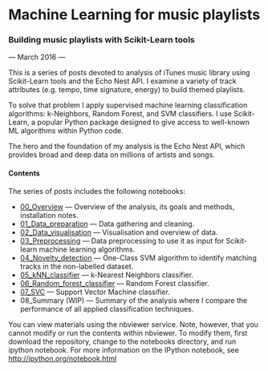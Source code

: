 # Machine Learning for music playlists
### Building music playlists with Scikit-Learn tools
— March 2016 —

This is a series of posts devoted to analysis of iTunes music library using Scikit-Learn tools and the Echo Nest API. I examine a variety of track attributes (e.g. tempo, time signature, energy) to build themed playlists.

To solve that problem I apply supervised machine learning classification algorithms: k-Neighbors, Random Forest, and SVM classifiers. I use Scikit-Learn, a popular Python package designed to give access to well-known ML algorithms within Python code. 

The hero and the foundation of my analysis is the Echo Nest API, which provides broad and deep data on millions of artists and songs.

#### Contents
The series of posts includes the following notebooks:
* [00_Overview](https://github.com/Tykovka/itunes-music-analysis/blob/master/00_Overview.ipynb) — Overview of the analysis, its goals and methods, installation notes.
* [01_Data_preparation](https://github.com/Tykovka/itunes-music-analysis/blob/master/01_Data_preparation.ipynb) — Data gathering and cleaning.
* [02_Data_visualisation](https://github.com/Tykovka/itunes-music-analysis/blob/master/02_Data_Visualisation.ipynb) — Visualisation and overview of data.
* [03_Preprocessing](https://github.com/Tykovka/itunes-music-analysis/blob/master/03_Preprocessing.ipynb) — Data preprocessing to use it as input for Scikit-learn machine learning algorithms.
* [04_Novelty_detection](https://github.com/Tykovka/itunes-music-analysis/blob/master/04_Novelty_detection.ipynb) — One-Class SVM algorithm to identify matching tracks in the non-labelled dataset.
* [05_kNN_classifier](https://github.com/Tykovka/itunes-music-analysis/blob/master/05_kNN_classifier.ipynb) — k-Nearest Neighbors classifier.
* [06_Random_forest_classifier](https://github.com/Tykovka/itunes-music-analysis/blob/master/06_Random_forest_classifier.ipynb) — Random Forest classifier.
* [07_SVC](https://github.com/Tykovka/itunes-music-analysis/blob/master/07_SVC.ipynb) — Support Vector Machine classifier.
* 08_Summary (WIP) — Summary of the analysis where I compare the performance of all applied classification techniques.

You can view materials using the nbviewer service.
Note, however, that you cannot modify or run the contents within nbviewer. To modify them, first download the repository, change to the notebooks directory, and run ipython notebook. For more information on the IPython notebook, see http://ipython.org/notebook.html
